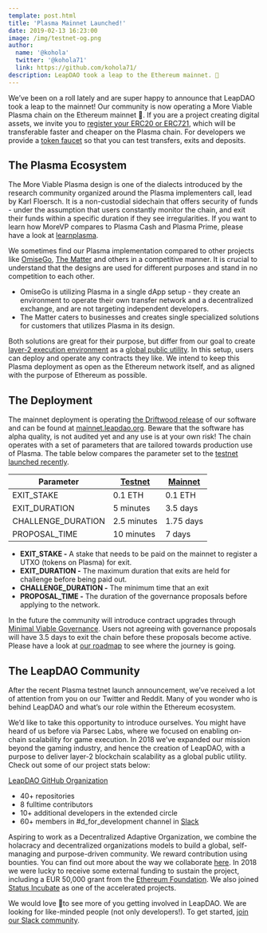 ```yaml
---
template: post.html
title: 'Plasma Mainnet Launched!'
date: 2019-02-13 16:23:00
image: /img/testnet-og.png
author:
  name: '@kohola'
  twitter: '@kohola71'
  link: https://github.com/kohola71/
description: LeapDAO took a leap to the Ethereum mainnet. 🎉
---
```



We’ve been on a roll lately and are super happy to announce that LeapDAO took a leap to the mainnet! Our community is now operating a More Viable Plasma chain on the Ethereum mainnet 🎉. If you are a project creating digital assets, we invite you to [register your ERC20 or ERC721](https://mainnet.leapdao.org/registerToken), which will be transferable faster and cheaper on the Plasma chain. For developers we provide a [token faucet](https://mainnet.leapdao.org/faucet) so that you can test transfers, exits and deposits.

## The Plasma Ecosystem

The More Viable Plasma design is one of the dialects introduced by the research community organized around the Plasma implementers call, lead by Karl Floersch. It is a non-custodial sidechain that offers security of funds - under the assumption that users constantly monitor the chain, and exit their funds within a specific duration if they see irregularities. If you want to learn how MoreVP compares to Plasma Cash and Plasma Prime, please have a look at [learnplasma](https://learnplasma.org).

We sometimes find our Plasma implementation compared to other projects like [OmiseGo](https://github.com/omisego/plasma-mvp), [The Matter](https://github.com/matterinc) and others in a competitive manner. It is crucial to understand that the designs are used for different purposes and stand in no competition to each other. 
- OmiseGo is utilizing Plasma in a single dApp setup - they create an environment to operate their own transfer network and a decentralized exchange, and are not targeting independent developers. 
- The Matter caters to businesses and creates single specialized solutions for customers that utilizes Plasma in its design. 

Both solutions are great for their purpose, but differ from our goal to create [layer-2 execution environment](/blog/Smart-Contracts-on-Plasma/) as a [global public utility](/about.html). In this setup, users can deploy and operate any contracts they like. We intend to keep this Plasma deployment as open as the Ethereum network itself, and as aligned with the purpose of Ethereum as possible.


## The Deployment

The mainnet deployment is operating [the Driftwood release](/blog/Plasma-Roadmap/) of our software and can be found at [mainnet.leapdao.org](https://mainnet.leapdao.org). Beware that the software has alpha quality, is not audited yet and any use is at your own risk! The chain operates with a set of parameters that are tailored towards production use of Plasma. The table below compares the parameter set to the [testnet launched recently](/blog/Plasma-Testnet-Launched/).


| Parameter          | [Testnet](https://testnet.leapdao.org)     | [Mainnet](https://mainnet.leapdao.org)   |
|--------------------|-------------|-----------|
| EXIT_STAKE         | 0.1 ETH     | 0.1 ETH   |
| EXIT_DURATION      | 5 minutes   | 3.5 days  |
| CHALLENGE_DURATION | 2.5 minutes | 1.75 days |
| PROPOSAL_TIME      | 10 minutes  | 7 days    |


- **EXIT_STAKE -** A stake that needs to be paid on the mainnet to register a UTXO (tokens on Plasma) for exit.
- **EXIT_DURATION -** The maximum duration that exits are held for challenge before being paid out.
- **CHALLENGE_DURATION -** The minimum time that an exit 
- **PROPOSAL_TIME -**  The duration of the governance proposals before applying to the network. 

In the future the community will introduce contract upgrades through [Minimal Viable Governance](/blog/Minimal-Viable-Governance/). Users not agreeing with governance proposals will have 3.5 days to exit the chain before these proposals become active. Please have a look at [our roadmap](/blog/Plasma-Roadmap/) to see where the journey is going.

## The LeapDAO Community


After the recent Plasma testnet launch announcement, we’ve received a lot of attention from you on our Twitter and Reddit. Many of you wonder who is behind LeapDAO and what’s our role within the Ethereum ecosystem. 

We’d like to take this opportunity to introduce ourselves. You might have heard of us before via Parsec Labs, where we focused on enabling on-chain scalability for game execution. In 2018 we’ve expanded our mission beyond the gaming industry, and hence the creation of LeapDAO, with a purpose to deliver layer-2 blockchain scalability as a global public utility. Check out some of our project stats below: 

[LeapDAO GitHub Organization](https://github.com/leapdao)
- 40+ repositories 
- 8 fulltime contributors
- 10+ additional developers in the extended circle
- 60+ members in #d_for_development channel in [Slack](https://docs.google.com/forms/d/e/1FAIpQLSd8_wDGDAi__HvfYEWNK_bvJzIkxwHHRVL6AFEfJewBd2Vn9A/viewform)

Aspiring to work as a Decentralized Adaptive Organization, we combine the holacracy and decentralized organizations models to build a global, self-managing and purpose-driven community. We reward contribution using bounties. You can find out more about the way we collaborate [here](https://leapdao.org/blog/PARSEC-Labs-Holacracy-Structure/). In 2018 we were lucky to receive some external funding to sustain the project, including a EUR 50,000 grant from the [Ethereum Foundation](/blog/ethereum-foundation-scaling-grant/). We also joined [Status Incubate](https://our.status.im/leapdao-to-join-incubate-family-as-our-fourth-incubatee/) as one of the accelerated projects. 

We would love 💛to see more of you getting involved in LeapDAO. We are looking for like-minded people (not only developers!). To get started, [join our Slack community](https://docs.google.com/forms/d/e/1FAIpQLSd8_wDGDAi__HvfYEWNK_bvJzIkxwHHRVL6AFEfJewBd2Vn9A/viewform).
